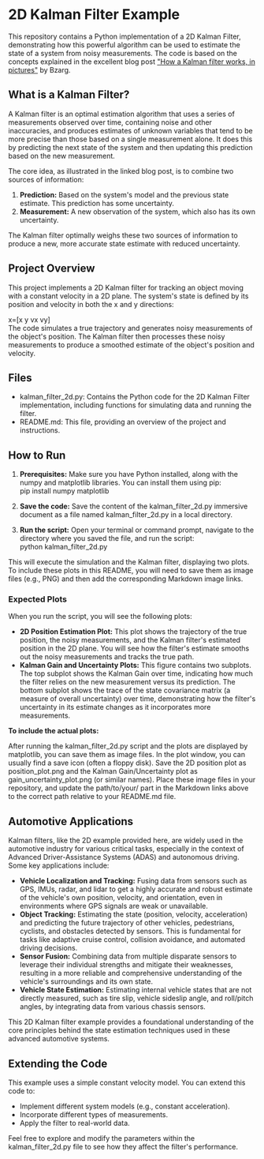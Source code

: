 # **2D Kalman Filter Example**

This repository contains a Python implementation of a 2D Kalman Filter, demonstrating how this powerful algorithm can be used to estimate the state of a system from noisy measurements. The code is based on the concepts explained in the excellent blog post ["How a Kalman filter works, in pictures"](https://bzarg.com/p/how-a-kalman-filter-works-in-pictures/) by Bzarg.

## **What is a Kalman Filter?**

A Kalman filter is an optimal estimation algorithm that uses a series of measurements observed over time, containing noise and other inaccuracies, and produces estimates of unknown variables that tend to be more precise than those based on a single measurement alone. It does this by predicting the next state of the system and then updating this prediction based on the new measurement.

The core idea, as illustrated in the linked blog post, is to combine two sources of information:

1. **Prediction:** Based on the system's model and the previous state estimate. This prediction has some uncertainty.  
2. **Measurement:** A new observation of the system, which also has its own uncertainty.

The Kalman filter optimally weighs these two sources of information to produce a new, more accurate state estimate with reduced uncertainty.

## **Project Overview**

This project implements a 2D Kalman filter for tracking an object moving with a constant velocity in a 2D plane. The system's state is defined by its position and velocity in both the x and y directions:

x=\[x y vx​ vy​​\]  
The code simulates a true trajectory and generates noisy measurements of the object's position. The Kalman filter then processes these noisy measurements to produce a smoothed estimate of the object's position and velocity.

## **Files**

* kalman\_filter\_2d.py: Contains the Python code for the 2D Kalman Filter implementation, including functions for simulating data and running the filter.  
* README.md: This file, providing an overview of the project and instructions.

## **How to Run**

1. **Prerequisites:** Make sure you have Python installed, along with the numpy and matplotlib libraries. You can install them using pip:  
   pip install numpy matplotlib

2. **Save the code:** Save the content of the kalman\_filter\_2d.py immersive document as a file named kalman\_filter\_2d.py in a local directory.  
3. **Run the script:** Open your terminal or command prompt, navigate to the directory where you saved the file, and run the script:  
   python kalman\_filter\_2d.py

This will execute the simulation and the Kalman filter, displaying two plots. To include these plots in this README, you will need to save them as image files (e.g., PNG) and then add the corresponding Markdown image links.

### **Expected Plots**

When you run the script, you will see the following plots:

* **2D Position Estimation Plot:** This plot shows the trajectory of the true position, the noisy measurements, and the Kalman filter's estimated position in the 2D plane. You will see how the filter's estimate smooths out the noisy measurements and tracks the true path.  
* **Kalman Gain and Uncertainty Plots:** This figure contains two subplots. The top subplot shows the Kalman Gain over time, indicating how much the filter relies on the new measurement versus its prediction. The bottom subplot shows the trace of the state covariance matrix (a measure of overall uncertainty) over time, demonstrating how the filter's uncertainty in its estimate changes as it incorporates more measurements.

**To include the actual plots:**

After running the kalman\_filter\_2d.py script and the plots are displayed by matplotlib, you can save them as image files. In the plot window, you can usually find a save icon (often a floppy disk). Save the 2D position plot as position\_plot.png and the Kalman Gain/Uncertainty plot as gain\_uncertainty\_plot.png (or similar names). Place these image files in your repository, and update the path/to/your/ part in the Markdown links above to the correct path relative to your README.md file.

## **Automotive Applications**

Kalman filters, like the 2D example provided here, are widely used in the automotive industry for various critical tasks, especially in the context of Advanced Driver-Assistance Systems (ADAS) and autonomous driving. Some key applications include:

* **Vehicle Localization and Tracking:** Fusing data from sensors such as GPS, IMUs, radar, and lidar to get a highly accurate and robust estimate of the vehicle's own position, velocity, and orientation, even in environments where GPS signals are weak or unavailable.  
* **Object Tracking:** Estimating the state (position, velocity, acceleration) and predicting the future trajectory of other vehicles, pedestrians, cyclists, and obstacles detected by sensors. This is fundamental for tasks like adaptive cruise control, collision avoidance, and automated driving decisions.  
* **Sensor Fusion:** Combining data from multiple disparate sensors to leverage their individual strengths and mitigate their weaknesses, resulting in a more reliable and comprehensive understanding of the vehicle's surroundings and its own state.  
* **Vehicle State Estimation:** Estimating internal vehicle states that are not directly measured, such as tire slip, vehicle sideslip angle, and roll/pitch angles, by integrating data from various chassis sensors.

This 2D Kalman filter example provides a foundational understanding of the core principles behind the state estimation techniques used in these advanced automotive systems.

## **Extending the Code**

This example uses a simple constant velocity model. You can extend this code to:

* Implement different system models (e.g., constant acceleration).  
* Incorporate different types of measurements.  
* Apply the filter to real-world data.

Feel free to explore and modify the parameters within the kalman\_filter\_2d.py file to see how they affect the filter's performance.